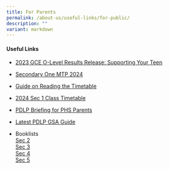 ```yaml
---
title: For Parents
permalink: /about-us/useful-links/for-public/
description: ""
variant: markdown
---
```

<h4>Useful Links</h4>

* [2023 GCE O-Level Results Release: Supporting Your Teen](https://drive.google.com/file/d/1-7gIm-US-121qB2X6qWYAfcH0-dpXCm4/view?usp=sharing)

* [Secondary One MTP 2024](https://drive.google.com/drive/folders/1VDD8axX4RXCu25hemACbG_2utiarg3a7?usp=drive_link)

* [Guide on Reading the Timetable](https://drive.google.com/file/d/1V79xsmGMLaIifboZobTRI4J_WnrPwoNV/view?usp=drive_link)

* [2024 Sec 1 Class Timetable](https://drive.google.com/file/d/1J4HhR3AhBAuFpiAIKQkuH3vtawYTBpQt/view?usp=sharing)


*   [PDLP Briefing for PHS Parents](https://drive.google.com/drive/folders/16N5KGLaT0sEGaEVVsnz59sG3SueJwOZN?usp=drive_link)

*   [Latest PDLP GSA Guide](https://drive.google.com/drive/folders/1YjkQ6xaE9Sn4lCR8lVN6AVfIDQo1_oBb?usp=sharing)

*   Booklists<br>
	<a href="/files/Booklists/2024phssec2booklists.pdf">Sec 2</a><br>
	<a href="/files/Booklists/2024phssec3booklists.pdf">Sec 3</a><br>
	<a href="/files/Booklists/2024phssec4booklists.pdf">Sec 4</a><br>
	<a href="/files/Booklists/2024phssec5booklists.pdf">Sec 5</a><br>